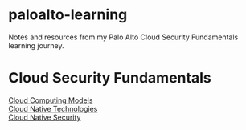 # paloalto-learning
Notes and resources from my Palo Alto Cloud Security Fundamentals learning journey.

# Cloud Security Fundamentals
[Cloud Computing Models](https://github.com/SereneSyntax04/paloalto-learning/blob/main/CloudComputingModels.md) <br>
[Cloud Native Technologies](https://github.com/SereneSyntax04/paloalto-learning/blob/main/CloudNativeTechnologies.md) <br>
[Cloud Native Security](https://github.com/SereneSyntax04/paloalto-learning/blob/main/CloudNativeSecurity.md) <br>
